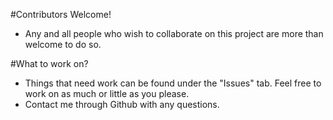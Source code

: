#Contributors Welcome!
  * Any and all people who wish to collaborate on this project are more than welcome to do so.
  
#What to work on?
  * Things that need work can be found under the "Issues" tab.  Feel free to work on as much or little as you please.
  * Contact me through Github with any questions.
